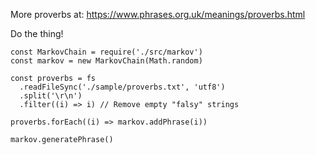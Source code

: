 More proverbs at: https://www.phrases.org.uk/meanings/proverbs.html

Do the thing!
```
const MarkovChain = require('./src/markov')
const markov = new MarkovChain(Math.random)

const proverbs = fs
  .readFileSync('./sample/proverbs.txt', 'utf8')
  .split('\r\n')
  .filter((i) => i) // Remove empty "falsy" strings

proverbs.forEach((i) => markov.addPhrase(i))

markov.generatePhrase()
```